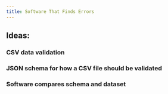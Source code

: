 ```yaml
---
title: Software That Finds Errors
---
```


## Ideas:
### CSV data validation
### JSON schema for how a CSV file should be validated
### Software compares schema and dataset
